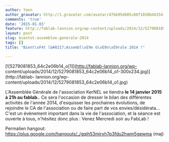```yaml
---
author: Yann
author_gravatar: http://1.gravatar.com/avatar/47bb95d605c88f1038bd415412814eae?s=96&d=mm&r=g
comments: 'true'
date: '2015-01-03'
feature: http://fablab-lannion.org/wp-content/uploads/2014/12/5279081853_64c2e06b14_o1.jpg
layout: post
slug: bientot-assemblee-generale-2014
tags: []
title: "Bient\xF4t l&#8217;Assembl\xE9e G\xE9n\xE9rale 2014 !"

---
```

[![5279081853_64c2e06b14_o\[1\]](http://fablab-lannion.org/wp-
content/uploads/2014/12/5279081853_64c2e06b14_o1-300x234.jpg)](http://fablab-
lannion.org/wp-content/uploads/2014/12/5279081853_64c2e06b14_o1.jpg)





L'Assemblée Générale de l'association KerNEL se tiendra **le 14 janvier 2015 à
21h au fablab.**. Ce sera l'occasion de dresser le bilan des différentes
activités de l'année 2014, d'esquisser les prochaines évolutions, de rejoindre
le CA de l'association ou de faire part de vos envies/désidérata… C'est un
évènement important dans la vie de l'association, et la séance est ouverte à
tous, n'hésitez donc plus : Venez Mercredi soir au FabLab !

Permalien hangout:
https://plus.google.com/hangouts/_/gqih53mirxh7p3fdu2hwm5gewma (maj)




